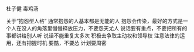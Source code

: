 杜子健 毒鸡汤

关于“抱怨型人格”
通常抱怨的人基本都是无能的人
抱怨会传染，最好的方式是一个人在没人的角落里慢慢释放压力，不要怨天尤人
说话要有重点，不要把所有的事都讲给别人听
说话不能重复太多次
积极去争取主动权和领导权
注意法律的运用，还有把握时机
要酷，不要怂
计划要周密
